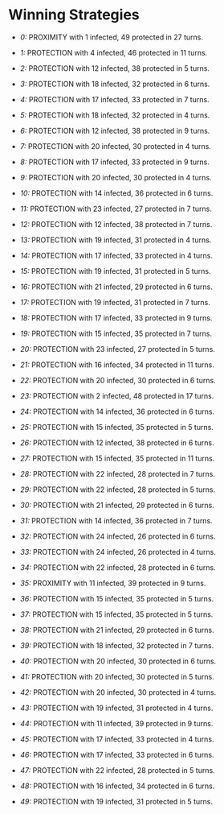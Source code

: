 # Winning Strategies

* _0:_ PROXIMITY with 1 infected, 49 protected in 27 turns.


* _1:_ PROTECTION with 4 infected, 46 protected in 11 turns.


* _2:_ PROTECTION with 12 infected, 38 protected in 5 turns.


* _3:_ PROTECTION with 18 infected, 32 protected in 6 turns.


* _4:_ PROTECTION with 17 infected, 33 protected in 7 turns.


* _5:_ PROTECTION with 18 infected, 32 protected in 4 turns.


* _6:_ PROTECTION with 12 infected, 38 protected in 9 turns.


* _7:_ PROTECTION with 20 infected, 30 protected in 4 turns.


* _8:_ PROTECTION with 17 infected, 33 protected in 9 turns.


* _9:_ PROTECTION with 20 infected, 30 protected in 4 turns.


* _10:_ PROTECTION with 14 infected, 36 protected in 6 turns.


* _11:_ PROTECTION with 23 infected, 27 protected in 7 turns.


* _12:_ PROTECTION with 12 infected, 38 protected in 7 turns.


* _13:_ PROTECTION with 19 infected, 31 protected in 4 turns.


* _14:_ PROTECTION with 17 infected, 33 protected in 4 turns.


* _15:_ PROTECTION with 19 infected, 31 protected in 5 turns.


* _16:_ PROTECTION with 21 infected, 29 protected in 6 turns.


* _17:_ PROTECTION with 19 infected, 31 protected in 7 turns.


* _18:_ PROTECTION with 17 infected, 33 protected in 9 turns.


* _19:_ PROTECTION with 15 infected, 35 protected in 7 turns.


* _20:_ PROTECTION with 23 infected, 27 protected in 5 turns.


* _21:_ PROTECTION with 16 infected, 34 protected in 11 turns.


* _22:_ PROTECTION with 20 infected, 30 protected in 6 turns.


* _23:_ PROTECTION with 2 infected, 48 protected in 17 turns.


* _24:_ PROTECTION with 14 infected, 36 protected in 6 turns.


* _25:_ PROTECTION with 15 infected, 35 protected in 5 turns.


* _26:_ PROTECTION with 12 infected, 38 protected in 6 turns.


* _27:_ PROTECTION with 15 infected, 35 protected in 11 turns.


* _28:_ PROTECTION with 22 infected, 28 protected in 7 turns.


* _29:_ PROTECTION with 22 infected, 28 protected in 5 turns.


* _30:_ PROTECTION with 21 infected, 29 protected in 6 turns.


* _31:_ PROTECTION with 14 infected, 36 protected in 7 turns.


* _32:_ PROTECTION with 24 infected, 26 protected in 6 turns.


* _33:_ PROTECTION with 24 infected, 26 protected in 4 turns.


* _34:_ PROTECTION with 22 infected, 28 protected in 6 turns.


* _35:_ PROXIMITY with 11 infected, 39 protected in 9 turns.


* _36:_ PROTECTION with 15 infected, 35 protected in 5 turns.


* _37:_ PROTECTION with 15 infected, 35 protected in 5 turns.


* _38:_ PROTECTION with 21 infected, 29 protected in 6 turns.


* _39:_ PROTECTION with 18 infected, 32 protected in 7 turns.


* _40:_ PROTECTION with 20 infected, 30 protected in 6 turns.


* _41:_ PROTECTION with 20 infected, 30 protected in 5 turns.


* _42:_ PROTECTION with 20 infected, 30 protected in 4 turns.


* _43:_ PROTECTION with 19 infected, 31 protected in 4 turns.


* _44:_ PROTECTION with 11 infected, 39 protected in 9 turns.


* _45:_ PROTECTION with 17 infected, 33 protected in 4 turns.


* _46:_ PROTECTION with 17 infected, 33 protected in 6 turns.


* _47:_ PROTECTION with 22 infected, 28 protected in 5 turns.


* _48:_ PROTECTION with 16 infected, 34 protected in 6 turns.


* _49:_ PROTECTION with 19 infected, 31 protected in 5 turns.


